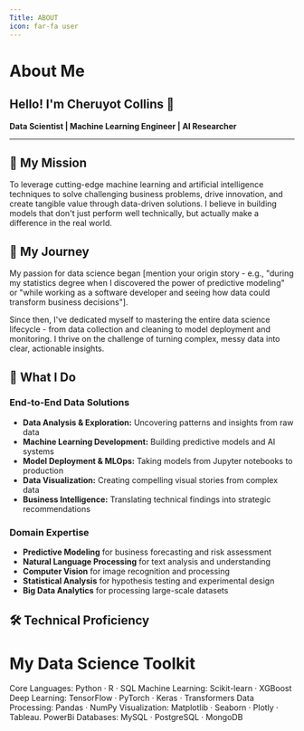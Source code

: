 ```yaml
---
Title: ABOUT
icon: far-fa user
---
```

# About Me

## Hello! I'm Cheruyot Collins 👋

**Data Scientist | Machine Learning Engineer | AI Researcher**

---

## 🎯 My Mission

To leverage cutting-edge machine learning and artificial intelligence techniques to solve challenging business problems, drive innovation, and create tangible value through data-driven solutions. I believe in building models that don't just perform well technically, but actually make a difference in the real world.

## 🚀 My Journey

My passion for data science began [mention your origin story - e.g., "during my statistics degree when I discovered the power of predictive modeling" or "while working as a software developer and seeing how data could transform business decisions"].

Since then, I've dedicated myself to mastering the entire data science lifecycle - from data collection and cleaning to model deployment and monitoring. I thrive on the challenge of turning complex, messy data into clear, actionable insights.

## 🔬 What I Do

### **End-to-End Data Solutions**
- **Data Analysis & Exploration:** Uncovering patterns and insights from raw data
- **Machine Learning Development:** Building predictive models and AI systems
- **Model Deployment & MLOps:** Taking models from Jupyter notebooks to production
- **Data Visualization:** Creating compelling visual stories from complex data
- **Business Intelligence:** Translating technical findings into strategic recommendations

### **Domain Expertise**
- **Predictive Modeling** for business forecasting and risk assessment
- **Natural Language Processing** for text analysis and understanding
- **Computer Vision** for image recognition and processing
- **Statistical Analysis** for hypothesis testing and experimental design
- **Big Data Analytics** for processing large-scale datasets

## 🛠️ Technical Proficiency

# My Data Science Toolkit
Core Languages:    Python · R · SQL 
Machine Learning:  Scikit-learn · XGBoost 
Deep Learning:     TensorFlow · PyTorch · Keras · Transformers
Data Processing:   Pandas · NumPy 
Visualization:     Matplotlib · Seaborn · Plotly · Tableau. PowerBi
Databases:         MySQL · PostgreSQL · MongoDB 
